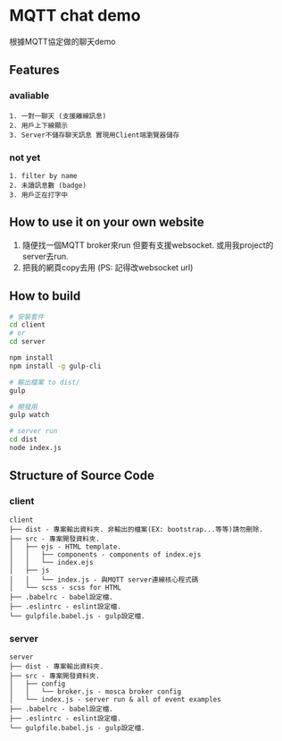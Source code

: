 # MQTT chat demo

根據MQTT協定做的聊天demo

## Features

### avaliable
    1. 一對一聊天 (支援離線訊息)
    2. 用戶上下線顯示
    3. Server不儲存聊天訊息 實現用Client端瀏覽器儲存

### not yet
    1. filter by name
    2. 未讀訊息數 (badge)
    3. 用戶正在打字中

## How to use it on your own website

1. 隨便找一個MQTT broker來run 但要有支援websocket. 或用我project的server去run.
2. 把我的網頁copy去用 (PS: 記得改websocket url)

## How to build

```bash
# 安裝套件
cd client
# or
cd server

npm install
npm install -g gulp-cli

# 輸出檔案 to dist/
gulp

# 開發用
gulp watch

# server run
cd dist
node index.js
```

## Structure of Source Code

### client
```
client
├── dist - 專案輸出資料夾. 非輸出的檔案(EX: bootstrap...等等)請勿刪除.
├── src - 專案開發資料夾.
│   ├── ejs - HTML template.
│   │   ├── components - components of index.ejs
│   │   └── index.ejs
│   ├── js
│   │   └── index.js - 與MQTT server連線核心程式碼
│   └── scss - scss for HTML
├── .babelrc - babel設定檔.
├── .eslintrc - eslint設定檔.
└── gulpfile.babel.js - gulp設定檔.
```

### server
```
server
├── dist - 專案輸出資料夾.
├── src - 專案開發資料夾.
│   ├── config
│   │   └── broker.js - mosca broker config
│   └── index.js - server run & all of event examples
├── .babelrc - babel設定檔.
├── .eslintrc - eslint設定檔.
└── gulpfile.babel.js - gulp設定檔.
```

